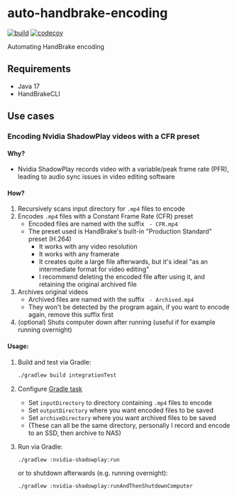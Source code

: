 # auto-handbrake-encoding

[![build](https://github.com/wilmol/auto-handbrake-encoding/workflows/build/badge.svg?event=push)](https://github.com/wilmol/auto-handbrake-encoding/actions?query=workflow%3Abuild)
[![codecov](https://codecov.io/gh/wilmol/auto-handbrake-encoding/branch/main/graph/badge.svg)](https://codecov.io/gh/wilmol/auto-handbrake-encoding)

Automating HandBrake encoding

## Requirements

- Java 17
- HandBrakeCLI

## Use cases

### Encoding Nvidia ShadowPlay videos with a CFR preset

#### Why?

- Nvidia ShadowPlay records video with a variable/peak frame rate (PFR), leading to audio sync issues in video editing software

#### How?

1. Recursively scans input directory for `.mp4` files to encode
2. Encodes `.mp4` files with a Constant Frame Rate (CFR) preset
    - Encoded files are named with the suffix ` - CFR.mp4`
    - The preset used is HandBrake's built-in "Production Standard" preset (H.264)
      - It works with any video resolution
      - It works with any framerate
      - It creates quite a large file afterwards, but it's ideal "as an intermediate format for video editing"
      - I recommend deleting the encoded file after using it, and retaining the original archived file
3. Archives original videos
    - Archived files are named with the suffix ` - Archived.mp4`
    - They won't be detected by the program again, if you want to encode again, remove this suffix first
4. (optional) Shuts computer down after running (useful if for example running overnight)

#### Usage:

1. Build and test via Gradle:
   ```bash
   ./gradlew build integrationTest
   ```

2. Configure [Gradle task](nvidia-shadowplay/build.gradle)
    - Set `inputDirectory` to directory containing `.mp4` files to encode
    - Set `outputDirectory` where you want encoded files to be saved
    - Set `archiveDirectory` where you want archived files to be saved
    - (These can all be the same directory, personally I record and encode to an SSD, then archive to NAS)


3. Run via Gradle:
   ```bash
   ./gradlew :nvidia-shadowplay:run
   ```
   or to shutdown afterwards (e.g. running overnight):
   ```bash
   ./gradlew :nvidia-shadowplay:runAndThenShutdownComputer
   ```
